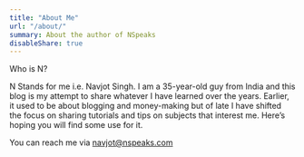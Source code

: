 ```yaml
---
title: "About Me"
url: "/about/"
summary: About the author of NSpeaks
disableShare: true
---
```


Who is N?

N Stands for me i.e. Navjot Singh. I am a 35-year-old guy from India and this blog is my attempt to share whatever I have learned over the years. Earlier, it used to be about blogging and money-making but of late I have shifted the focus on sharing tutorials and tips on subjects that interest me. Here’s hoping you will find some use for it.

You can reach me via navjot@nspeaks.com
